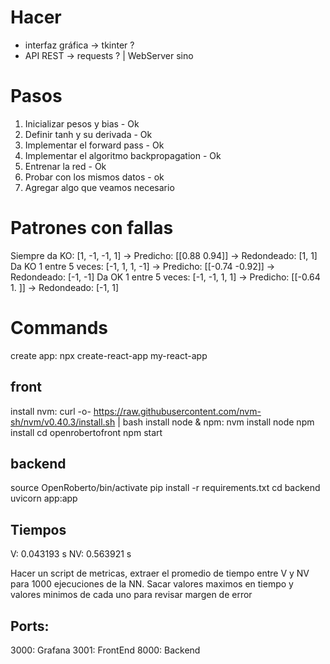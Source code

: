 # Hacer

- interfaz gráfica -> tkinter ?
- API REST -> requests ?  | WebServer sino

# Pasos 

1. Inicializar pesos y bias - Ok
2. Definir tanh y su derivada - Ok
3. Implementar el forward pass - Ok
4. Implementar el algoritmo backpropagation - Ok
5. Entrenar la red - Ok
6. Probar con los mismos datos - ok
7. Agregar algo que veamos necesario

# Patrones con fallas

Siempre da KO: [1, -1, -1, 1] → Predicho: [[0.88 0.94]] → Redondeado: [1, 1]
Da KO 1 entre 5 veces: [-1, 1, 1, -1] → Predicho: [[-0.74 -0.92]] → Redondeado: [-1, -1]
Da OK 1 entre 5 veces: [-1, -1, 1, 1] → Predicho: [[-0.64  1.  ]] → Redondeado: [-1, 1]

# Commands

create app: npx create-react-app my-react-app

## front

install nvm: curl -o- https://raw.githubusercontent.com/nvm-sh/nvm/v0.40.3/install.sh | bash 
install node & npm: nvm install node
npm install
cd openrobertofront
npm start

## backend
source OpenRoberto/bin/activate
pip install -r requirements.txt
cd backend
uvicorn app:app

## Tiempos

V: 0.043193 s
NV: 0.563921 s

Hacer un script de metricas, extraer el promedio de tiempo entre V y NV para 1000 ejecuciones de la NN.
Sacar valores maximos en tiempo y valores minimos de cada uno para revisar margen de error

## Ports:

3000: Grafana
3001: FrontEnd
8000: Backend